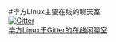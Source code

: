 #毕方Linux主要在线的聊天室
<br>
[![Gitter](https://badges.gitter.im/毕方linux/bifanglinux.svg)](https://gitter.im/毕方linux/bifanglinux?utm_source=badge&utm_medium=badge&utm_campaign=pr-badge) 
<br>
[毕方Linux于Gitter的在线闲聊室](https://gitter.im/毕方linux/bifanglinux?utm_source=badge&utm_medium=badge&utm_campaign=pr-badge)
